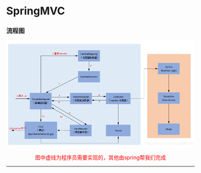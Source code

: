 # SpringMVC

### 流程图

![SpringMVC执行过程](image/SpringMVC.png)
<p style="text-align: center;color: red">图中虚线为程序员需要实现的，其他由spring帮我们完成</p>
<hr>
